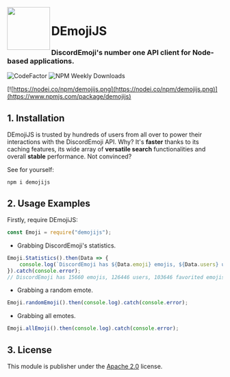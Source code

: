 <img align="left" width="100" height="100" src="https://i.imgur.com/raol2EB.png">

# DEmojiJS
### DiscordEmoji's number one API client for Node-based applications.

![CodeFactor](https://www.codefactor.io/repository/github/jinzulen/demojijs/badge/dev-1.3.0) ![NPM Weekly Downloads](https://img.shields.io/npm/dw/demojijs.svg)

[![https://nodei.co/npm/demojijs.png](https://nodei.co/npm/demojijs.png)](https://www.npmjs.com/package/demojijs)

## 1. Installation
DEmojiJS is trusted by hundreds of users from all over to power their interactions with the DiscordEmoji API. Why? It's **faster** thanks to its caching features, its wide array of **versatile search** functionalities and overall **stable** performance. Not convinced?

See for yourself:
```
npm i demojijs
```

## 2. Usage Examples
Firstly, require DEmojiJS:
```js
const Emoji = require("demojijs");
```

- Grabbing DiscordEmoji's statistics.
```js
Emoji.Statistics().then(Data => {
    console.log(`DiscordEmoji has ${Data.emoji} emojis, ${Data.users} users, ${Data.faves} favorited emojis and ${Data.pending_approvals} emojis pending approval.`);
}).catch(console.error);
// DiscordEmoji has 15660 emojis, 126446 users, 103646 favorited emojis and 17 emojis pending approval.
```

- Grabbing a random emote.
```js
Emoji.randomEmoji().then(console.log).catch(console.error);
```

- Grabbing all emotes.
```js
Emoji.allEmoji().then(console.log).catch(console.error);
```

## 3. License
This module is publisher under the [Apache 2.0](https://github.com/Jinzulen/DEmojiJS/blob/master/LICENSE.md) license.
